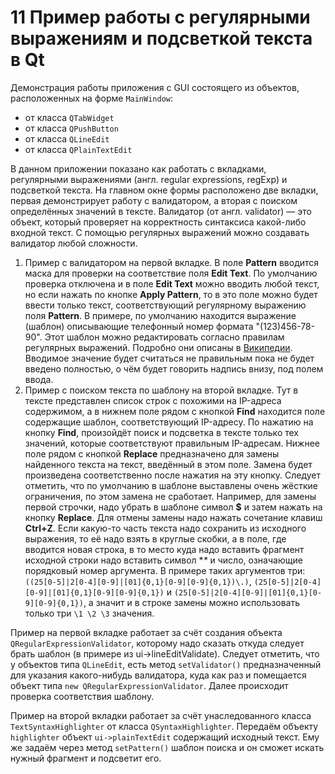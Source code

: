 # 11 Пример работы с регулярными выражениям и подсветкой текста в Qt

Демонстрация работы приложения с GUI состоящего из объектов, расположенных на форме `MainWindow`:
- от класса `QTabWidget`
- от класса `QPushButton`
- от класса `QLineEdit`
- от класса `QPlainTextEdit`

В данном приложении показано как работать с вкладками, регулярными выражениями (англ. regular expressions, regExp) и подсветкой текста. На главном окне формы расположено две вкладки, первая демонстрирует работу с валидатором, а вторая с поиском определённых значений в тексте. Валидатор (от англ. validator) — это объект, который проверяет на корректность синтаксиса какой-либо входной текст. С помощью регулярных выражений можно создавать валидатор любой сложности.
1. Пример с валидатором на первой вкладке. В поле **Pattern** вводится маска для проверки на соответствие поля **Edit Text**. По умолчанию проверка отключена и в поле **Edit Text** можно вводить любой текст, но если нажать по кнопке **Apply Pattern**, то в это поле можно будет ввести только текст, соответствующий регулярному выражению поля **Pattern**. В примере, по умолчанию находится выражение (шаблон) описывающие телефонный номер формата "(123)456-78-90". Этот шаблон можно редактировать согласно правилам регулярных выражений. Подробно они описаны в [Википедии](https://ru.wikipedia.org/wiki/Регулярные_выражения). Вводимое значение будет считаться не правильным пока не будет введено полностью, о чём будет говорить надпись внизу, под полем ввода.
2. Пример с поиском текста по шаблону на второй вкладке. Тут в тексте представлен список строк с похожими на IP-адреса содержимом, а в нижнем поле рядом с кнопкой **Find** находится поле содержащие шаблон, соответствующий IP-адресу. По нажатию на кнопку **Find**, произойдёт поиск и подсветка в тексте только тех значений, которые соответствуют правильным IP-адресам. Нижнее поле рядом с кнопкой **Replace** предназначено для замены найденного текста на текст, введённый в этом поле. Замена будет произведена соответственно после нажатия на эту кнопку. Следует отметить, что по умолчанию в шаблоне выставлены очень жёсткие ограничения, по этом замена не сработает. Например, для замены первой строчки, надо убрать в шаблоне символ **$** и затем нажать на кнопку **Replace**. Для отмены замены надо нажать сочетание клавиш **Ctrl+Z**. Если какую-то часть текста надо сохранить из исходного выражения, то её надо взять в круглые скобки, а в поле, где вводится новая строка, в то место куда надо вставить фрагмент исходной строки надо вставить символ **\** и число, означающие порядковый номер аргумента. В примере таких аргументов три: `((25[0-5]|2[0-4][0-9]|[01]{0,1}[0-9][0-9]{0,1})\.)`, `(25[0-5]|2[0-4][0-9]|[01]{0,1}[0-9][0-9]{0,1})` и `(25[0-5]|2[0-4][0-9]|[01]{0,1}[0-9][0-9]{0,1})`, а значит и в строке замены можно использовать только три `\1 \2 \3` значения.

Пример на первой вкладке работает за счёт создания объекта `QRegularExpressionValidator`, которому надо сказать откуда следует брать шаблон (в примере из ui->lineEditValidate). Следует отметить, что у объектов типа `QLineEdit`, есть метод `setValidator()` предназначенный для указания какого-нибудь валидатора, куда как раз и помещается объект типа `new QRegularExpressionValidator`. Далее происходит проверка соответствия шаблону.

Пример на второй вкладки работает за счёт унаследованного класса `TextSyntaxHighlighter` от класса `QSyntaxHighlighter`. Передаём объекту `highlighter` объект `ui->plainTextEdit` содержащий исходный текст. Ему же задаём через метод `setPattern()` шаблон поиска и он сможет искать нужный фрагмент и подсветит его.
